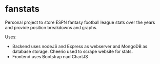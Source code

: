 # fanstats
Personal project to store ESPN fantasy football league stats over the years and provide position breakdowns and graphs.

Uses:
- Backend uses nodeJS and Express as webserver and MongoDB as database storage.  Cheerio used to scrape website for stats.
- Frontend uses Bootstrap nad ChartJS
